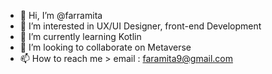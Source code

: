 - 👋 Hi, I’m @farramita
- 👀 I’m interested in UX/UI Designer, front-end Development 
- 🌱 I’m currently learning Kotlin
- 💞️ I’m looking to collaborate on Metaverse
- 📫 How to reach me > email : faramita9@gmail.com

<!---
farramita/farramita is a ✨ special ✨ repository because its `README.md` (this file) appears on your GitHub profile.
You can click the Preview link to take a look at your changes.
--->
